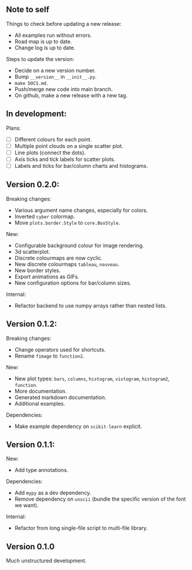 Note to self
------------

Things to check before updating a new release:

* All examples run without errors.
* Road map is up to date.
* Change log is up to date.

Steps to update the version:

* Decide on a new version number.
* Bump `__version__` in `__init__.py`.
* `make DOCS.md`.
* Push/merge new code into main branch.
* On github, make a new release with a new tag.

In development:
---------------

Plans:

* [ ] Different colours for each point.
* [ ] Multiple point clouds on a single scatter plot.
* [ ] Line plots (connect the dots).
* [ ] Axis ticks and tick labels for scatter plots.
* [ ] Labels and ticks for bar/column charts and histograms.

Version 0.2.0:
--------------

Breaking changes:

* Various argument name changes, especially for colors.
* Inverted `cyber` colormap.
* Move `plots.border.Style` to `core.BoxStyle`.

New:

* Configurable background colour for image rendering.
* 3d scatterplot.
* Discrete colourmaps are now cyclic.
* New discrete colourmaps `tableau`, `nouveau`.
* New border styles.
* Export animations as GIFs.
* New configuration options for bar/column sizes.

Internal:

* Refactor backend to use numpy arrays rather than nested lists.

Version 0.1.2:
--------------

Breaking changes:

* Change operators used for shortcuts.
* Rename `fimage` to `function2`.

New:

* New plot types: `bars`, `columns`, `histogram`, `vistogram`, `histogram2`,
  `function`.
* More documentation.
* Generated markdown documentation.
* Additional examples.

Dependencies:

* Make example dependency on `scikit-learn` explicit.

Version 0.1.1:
--------------

New:

* Add type annotations.

Dependencies:

* Add `mypy` as a dev dependency.
* Remove dependency on `unscii` (bundle the specific version of the font we
  want).

Internal:

* Refactor from long single-file script to multi-file library.

Version 0.1.0
-------------

Much unstructured development.
